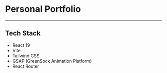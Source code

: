 # Personal Portfolio

---

## Tech Stack
- React 19  
- Vite  
- Tailwind CSS  
- GSAP (GreenSock Animation Platform)  
- React Router  
